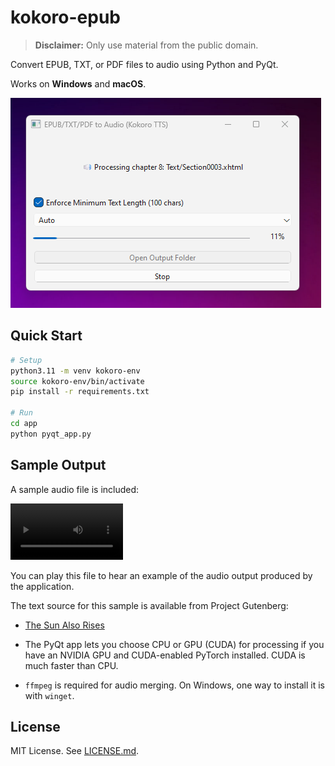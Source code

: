 # kokoro-epub

> **Disclaimer:** Only use material from the public domain.

Convert EPUB, TXT, or PDF files to audio using Python and PyQt.

Works on **Windows** and **macOS**.

![Screenshot](assets/20250720-screen.png)

## Quick Start

```bash
# Setup
python3.11 -m venv kokoro-env
source kokoro-env/bin/activate
pip install -r requirements.txt

# Run
cd app
python pyqt_app.py
```

## Sample Output

A sample audio file is included:

<video src='assets/sun_also_sample.mp4' width=180></video>

You can play this file to hear an example of the audio output produced by the application.

The text source for this sample is available from Project Gutenberg:

- [The Sun Also Rises](https://www.gutenberg.org/cache/epub/67138/pg67138-images.html)

- The PyQt app lets you choose CPU or GPU (CUDA) for processing if you have an NVIDIA GPU and CUDA-enabled PyTorch installed. CUDA is much faster than CPU.
- `ffmpeg` is required for audio merging. On Windows, one way to install it is with `winget`.

## License

MIT License. See [LICENSE.md](./LICENSE.md).
